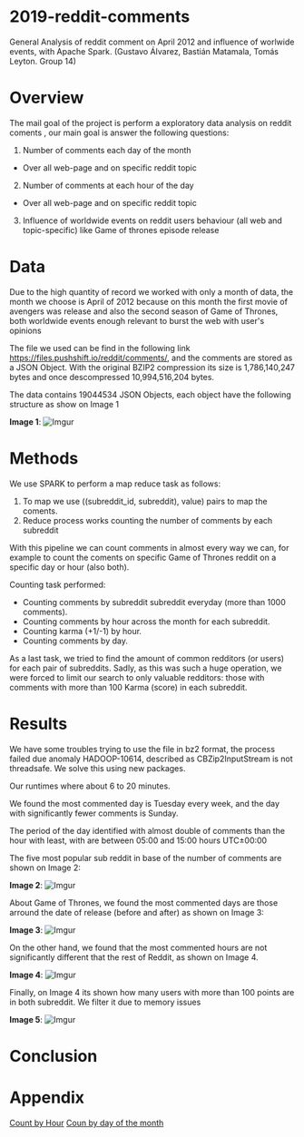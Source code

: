 # 2019-reddit-comments
General Analysis of reddit comment on April 2012 and influence of worlwide events, with Apache Spark. (Gustavo Álvarez, Bastián Matamala, Tomás Leyton. Group 14)


# Overview

The mail goal of the project is perform a exploratory data analysis on reddit coments , our main goal is answer the following questions:

1. Number of comments each day of the month 
* Over all web-page and on specific reddit topic
2. Number of comments at each hour of the day
* Over all web-page and on specific reddit topic
3. Influence of worldwide events on reddit  users behaviour (all web and topic-specific) like Game of thrones episode release

# Data

Due to the high quantity of record we worked with only a month of data, the month we choose is April of 2012 because on this month the first movie of avengers was release and also the second season of Game of Thrones, both worldwide events enough relevant to burst the web with user's opinions

The file we used can be find in the following link https://files.pushshift.io/reddit/comments/, and the comments are stored as a JSON Object. With the original BZIP2 compression its size is 1,786,140,247 bytes and once descompressed 10,994,516,204 bytes.

The data contains 19044534 JSON Objects, each object have the following structure as show on Image 1


**Image 1**:
![Imgur](https://i.imgur.com/OvWB9rU.jpg)

# Methods

We use  SPARK to perform a map reduce task as follows:

1. To map we use  ((subreddit_id, subreddit), value) pairs to map the coments.
2. Reduce process works counting the number of comments by each subreddit


With this pipeline we can count comments in almost every way we can, for example to count the coments on specific Game of Thrones reddit on a specific day or hour (also both).

Counting task performed:
- Counting comments by subreddit subreddit everyday (more than 1000 comments).
- Counting comments by hour across the month for each subreddit.
- Counting karma (+1/-1) by hour.
- Counting comments by day.

As a last task, we tried to find the amount of common redditors (or users) for each pair of subreddits.
Sadly, as this was such a huge operation, we were forced to limit our search to only valuable redditors: those with comments with more than 100 Karma (score) in each subreddit.

# Results

We have some troubles trying to use the file in bz2 format, the process failed due anomaly HADOOP-10614, described as CBZip2InputStream is not threadsafe. We solve this using new packages.

Our runtimes where about 6 to 20 minutes.

We found the most commented day is Tuesday every week, and the day with significantly fewer comments is Sunday. 

The period  of the day  identified with almost double of comments than the hour with least, with are between 05:00 and 15:00 hours UTC±00:00

The five most popular sub reddit in base of the number of comments are shown on Image 2:

**Image 2**:
![Imgur](https://i.imgur.com/Y4ZgfLc.jpg)


About Game of Thrones, we found the most commented days are those arround the date of release (before and after) as shown on Image 3:

**Image 3**:
![Imgur](https://i.imgur.com/jw01BgY.jpg)

On the other hand, we found that the most commented hours are not significantly different that the rest of Reddit, as shown on Image 4.

**Image 4**:
![Imgur](https://i.imgur.com/XYTvRxm.jpg)

Finally, on Image 4 its shown how many users with more than 100 points are in both subreddit. We filter it due to memory issues

**Image 5**:
![Imgur](https://i.imgur.com/oPsbGyy.jpg)
# Conclusion

# Appendix


[Count by Hour](https://i.imgur.com/c0IcG7k.jpg)
[Coun by day of the month](https://i.imgur.com/ihm24NP.jpg)
